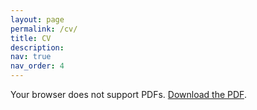 ```yaml
---
layout: page
permalink: /cv/
title: CV
description: 
nav: true
nav_order: 4
---
```


<object data="/assets/pdf/Saharsh_ML_resume.pdf" type="application/pdf" width="100%" height="800px">
  <p>Your browser does not support PDFs. <a href="/assets/pdf/Saharsh_ML_resume.pdf">Download the PDF</a>.</p>
</object>